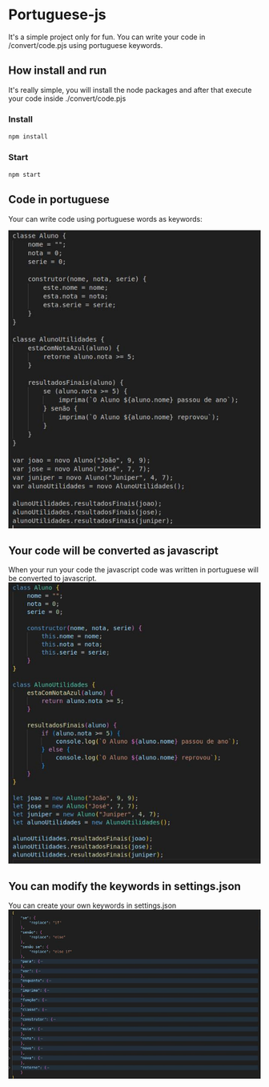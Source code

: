 # Portuguese-js
It's a simple project only for fun. You can write your code in /convert/code.pjs using portuguese keywords.

## How install and run
It's really simple, you will install the node packages and after that execute your code inside ./convert/code.pjs

### Install
```bash
npm install
```

### Start
```bash
npm start
```

## Code in portuguese
Your can write code using portuguese words as keywords:

![An example of a javascript code written using portuguese keywords instead english keywords](./readMe/code-portuguese.jpg)

## Your code will be converted as javascript
When your run your code the javascript code was written in portuguese will be converted to javascript.
![An example of the portuguese code converted to the normal javascript](./readMe/code-javascript.jpg)

## You can modify the keywords in settings.json
You can create your own keywords in settings.json
![settings.json file you have the keywords and the string that must replace the keyword to javascript](./readMe/keywords-settings.jpg)
